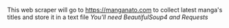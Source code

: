 This web scraper will go to https://manganato.com to collect latest manga's titles and store it in a text file
*You'll need BeautifulSoup4 and Requests*